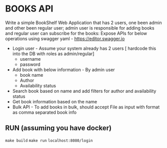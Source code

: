 # BOOKS API

Write a simple BookShelf Web Application that has 2 users, one been admin and
other been regular user; admin user is responsible for adding books and regular user
can subscribe for the books:
Expose APIs for below operations using swagger yaml - https://editor.swagger.io
- Login user - Assume your system already has 2 users [ hardcode this into the DB with roles as admin/regular]
	- username
	- password
- Add book with below information - By admin user
	- book name
	- Author
	- Availability status
- Search book based on name and add filters for author and availability status
- Get book information based on the name
- Bulk API - To add books in bulk, should accept File as input with format as comma separated book info


## RUN (assuming you have docker)

`make build`
`make run`
`localhost:8080/login`
